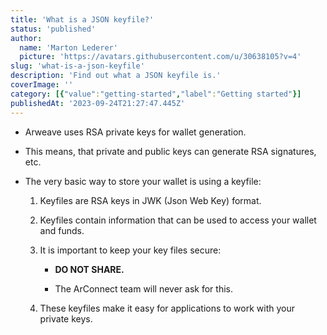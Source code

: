 ```yaml
---
title: 'What is a JSON keyfile?'
status: 'published'
author:
  name: 'Marton Lederer'
  picture: 'https://avatars.githubusercontent.com/u/30638105?v=4'
slug: 'what-is-a-json-keyfile'
description: 'Find out what a JSON keyfile is.'
coverImage: ''
category: [{"value":"getting-started","label":"Getting started"}]
publishedAt: '2023-09-24T21:27:47.445Z'
---
```


- Arweave uses RSA private keys for wallet generation.

- This means, that private and public keys can generate RSA signatures, etc.

- The very basic way to store your wallet is using a keyfile:

    1. Keyfiles are RSA keys in JWK (Json Web Key) format.

    2. Keyfiles contain information that can be used to access your wallet and funds.

    3. It is important to keep your key files secure:

        - **DO NOT SHARE.**

        - The ArConnect team will never ask for this.

        <!-- -->

    4. These keyfiles make it easy for applications to work with your private keys.

    <!-- -->



